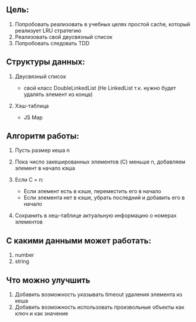 ## Цель:

1. Попробовать реализовать в учебных целях простой cache, который реализует LRU стратегию
2. Реализовать свой двусвязный список
3. Попробовать следовать TDD

## Структуры данных:

1. Двусвязный список

   - свой класс DoubleLinkedList (Не LinkedList т.к. нужно будет удалять элемент из конца)

2. Хэш-таблица

   - JS Map

## Алгоритм работы:

1. Пусть размер кеша n
2. Пока число закешированных элементов (C) меньше n, добавляем элемент в начало кэша
3. Если С = n:

   - Если элемент есть в кэше, переместить его в начало
   - Если элемента нет в кэше, убрать последний и добавить его в начало

4. Сохранить в хеш-таблице актуальную информацию о номерах элементов

## С какими данными может работать:

1. number
2. string

## Что можно улучшить

1. Добавить возможность указывать timeout удаления элемента из кеша
2. Добавить возможность использовать произвольные объекты как ключ и как значение
